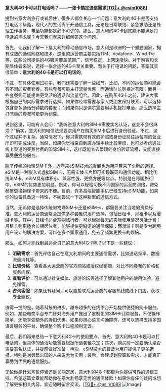 **意大利4G卡可以打电话吗？——一张卡搞定通信需求[[TG💪+ @esim1088](https://t.me/s/esim1088)]**

提到去意大利旅行或者居住，很多人都会关心一个问题：意大利的4G卡是否支持打电话？毕竟，现代人的生活离不开通信工具，无论是日常联络、紧急求助还是处理工作事务，电话功能都是必不可少的。那么，意大利的4G卡到底能不能满足打电话的需求呢？今天我们就来详细解答这个问题。

首先，让我们了解一下意大利的移动通信市场。意大利是欧洲的一个重要国家，拥有成熟的通信网络和技术。这里的运营商主要包括TIM、Vodafone、Wind Tre等，这些公司提供的4G服务覆盖范围广，信号稳定，上网速度快。对于游客和长期居住者来说，选择一张合适的4G卡至关重要。而关于打电话的问题，答案其实很简单：**意大利的4G卡是可以打电话的**。

不过，在具体使用过程中，我们还需要了解一些细节。比如，不同的运营商可能会有不同的资费套餐。有些套餐可能主打流量优惠，而通话时长则相对有限；而另一些套餐则可能提供更灵活的通话和流量组合。因此，在购买4G卡之前，建议大家根据自己的实际需求进行选择。如果你经常需要与家人或朋友保持联系，可以选择包含更多通话分钟数的套餐；而如果你只是偶尔需要用手机拨打电话，那么选择主打流量的套餐可能更为划算。

说到这里，可能有人会问：“我听说意大利的SIM卡需要实名认证，这会不会很麻烦？”确实，意大利的电信法规要求用户在购买SIM卡后进行身份验证。不过，这个过程并不复杂。通常情况下，你只需携带有效的护照或身份证前往运营商的营业厅即可完成注册。当然，如果你觉得亲自到店办理手续比较麻烦，也可以考虑通过线上渠道购买预付费的国际SIM卡，这样既能省去繁琐的身份验证流程，又能直接享受便捷的服务。

除了传统的物理SIM卡外，近年来eSIM技术的发展也为用户带来了全新的选择。eSIM是一种嵌入式虚拟SIM卡，无需实体卡片即可实现联网和通信功能。相比传统SIM卡，eSIM具有体积小、兼容性强、更换方便等优点。特别是在跨国旅行中，eSIM的优势更加明显。例如，你可以轻松切换不同国家的运营商网络，避免频繁更换物理卡带来的不便。目前，许多高端智能手机已经支持eSIM功能，如果你的设备具备这一特性，不妨尝试一下这种新型的通信方式。

当然，无论你是选择传统的物理SIM卡还是eSIM卡，都需要关注当地的资费标准。意大利的运营商通常会提供多种套餐供用户选择，包括日租卡、月租卡以及漫游卡等。其中，日租卡适合短期旅行者，可以根据每天的实际使用情况灵活计费；月租卡则更适合长期居住者，能够提供更稳定的通信保障；而漫游卡则是专为跨境用户设计的解决方案，可以在多个国家通用，免去了频繁更换卡的烦恼。

那么，如何才能找到最适合自己的意大利4G卡呢？以下是一些建议：

1. **明确需求**：首先评估自己在意大利期间的主要通信需求，比如通话频率、数据流量消耗等。
2. **比较价格**：查看各大运营商的官方网站或授权经销商，对比不同套餐的价格和服务内容。
3. **查看评价**：可以通过社交媒体、旅游论坛等途径了解其他用户的使用体验，避免踩雷。
4. **咨询客服**：如果还有疑问，可以直接联系运营商的客服热线或线下门店，获取专业建议。

值得一提的是，随着科技的进步，越来越多的在线平台开始提供便捷的购卡服务。例如，某些电商平台专门针对海外用户推出了定制化的SIM卡订购服务，不仅操作简单，还能享受额外的折扣优惠。如果你担心语言沟通障碍，还可以选择支持多国语言服务的平台，确保整个购卡过程顺利无误。

最后，我们再来总结一下意大利4G卡的使用要点。首先，意大利的4G卡是可以打电话的，但具体的通话功能需要根据所选套餐决定；其次，购买前一定要确认是否需要实名认证，并提前做好准备；再次，eSIM技术的普及为用户提供了更多选择，特别是对频繁出国的人来说尤为实用；最后，合理规划预算和需求，才能真正享受到优质的通信服务。

无论你是计划短暂停留还是长期定居，意大利的4G卡都能为你提供可靠的通信支持。希望这篇文章能帮助你在意大利畅享无忧的通信体验！如果你有任何疑问或想了解更多相关内容，欢迎随时留言交流。[[TG💪+ @esim1088](https://t.me/s/esim1088) ![Image](https://i.postimg.cc/4NQfJmqS/Snipaste-2025-05-13-00-14-12.png)]